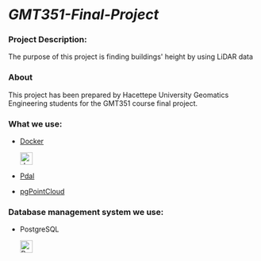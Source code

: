 # *GMT351-Final-Project* 
  
 ### Project Description: 
The purpose of this project is finding buildings' height by using LiDAR data

### About

This project has been prepared by Hacettepe University Geomatics Engineering students for the GMT351 course final project.

### What we use: 
- [Docker](https://www.docker.com/)  <p align="left"> <a href="https://www.docker.com/" target="_blank"> <img src="https://miro.medium.com/max/336/1*glD7bNJG3SlO0_xNmSGPcQ.png" alt="docker" width="25" height="25"/> 
  
- [Pdal](https://pdal.io/)
- [pgPointCloud](https://github.com/pgpointcloud/pointcloud)

 ### Database management system  we use:
 - PostgreSQL  <p align="left"> <a href="https://www.postgresql.org" target="_blank"> <img src="https://upload.wikimedia.org/wikipedia/commons/2/29/Postgresql_elephant.svg" alt="PostgreSql" width="25" height="25"/> 
  

